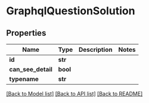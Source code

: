 # GraphqlQuestionSolution

## Properties
Name | Type | Description | Notes
------------ | ------------- | ------------- | -------------
**id** | **str** |  | 
**can_see_detail** | **bool** |  | 
**typename** | **str** |  | 

[[Back to Model list]](../README.md#documentation-for-models) [[Back to API list]](../README.md#documentation-for-api-endpoints) [[Back to README]](../README.md)

